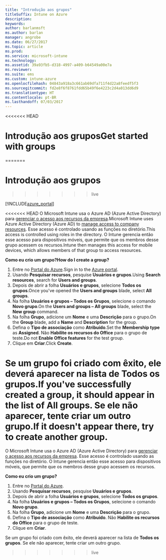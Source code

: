 ```yaml
---
title: "Introdução aos grupos"
titleSuffix: Intune on Azure
description: 
keywords: 
author: barlanmsft
ms.author: barlan
manager: angrobe
ms.date: 06/27/2017
ms.topic: article
ms.prod: 
ms.service: microsoft-intune
ms.technology: 
ms.assetid: 39a93fb5-d318-4997-a409-b64549a00e7a
ms.reviewer: 
ms.suite: ems
ms.custom: intune-azure
ms.openlocfilehash: 04843a918a3c661ab69dfa711f4d22a8feedf5f3
ms.sourcegitcommit: fd2e8f6f8761fdd65b49f6e4223c2d4a013dd6d9
ms.translationtype: HT
ms.contentlocale: pt-BR
ms.lasthandoff: 07/03/2017
---
```

<<<<<<< HEAD
# <span data-ttu-id="e4499-102">Introdução aos grupos</span><span class="sxs-lookup"><span data-stu-id="e4499-102">Get started with groups</span></span>
=======
# Introdução aos grupos
>>>>>>> live
<a id="get-started-with-groups" class="xliff"></a>

[!INCLUDE[azure_portal](./includes/azure_portal.md)]

[](./media/generic-users-groups.png)

<<<<<<< HEAD
<span data-ttu-id="e4499-103">O Microsoft Intune usa o Azure AD (Azure Active Directory) para [gerenciar o acesso aos recursos da empresa](https://docs.microsoft.com/azure/active-directory/active-directory-manage-groups).</span><span class="sxs-lookup"><span data-stu-id="e4499-103">Microsoft Intune uses Azure Active Directory (Azure AD) to [manage access to company resources](https://docs.microsoft.com/azure/active-directory/active-directory-manage-groups).</span></span> <span data-ttu-id="e4499-104">Esse acesso é controlado usando as funções no diretório.</span><span class="sxs-lookup"><span data-stu-id="e4499-104">This access is controlled using roles in the directory.</span></span> <span data-ttu-id="e4499-105">O Intune gerencia então esse acesso para dispositivos móveis, que permite que os membros desse grupo acessem os recursos.</span><span class="sxs-lookup"><span data-stu-id="e4499-105">Intune then manages this access for mobile devices, which allows members of that group to access resources.</span></span>

<span data-ttu-id="e4499-106">__Como eu crio um grupo?__</span><span class="sxs-lookup"><span data-stu-id="e4499-106">__How do I create a group?__</span></span>

1. <span data-ttu-id="e4499-107">Entre no [Portal do Azure](https://portal.azure.com).</span><span class="sxs-lookup"><span data-stu-id="e4499-107">Sign in to the [Azure portal](https://portal.azure.com).</span></span>
2. <span data-ttu-id="e4499-108">Usando **Pesquisar recursos**, pesquise **Usuários e grupos**.</span><span class="sxs-lookup"><span data-stu-id="e4499-108">Using **Search resources**, search for **Users and groups**.</span></span>
3. <span data-ttu-id="e4499-109">Depois de abrir a folha **Usuários e grupos**, selecione **Todos os grupos**.</span><span class="sxs-lookup"><span data-stu-id="e4499-109">Once you've opened the **Users and groups** blade, select **All groups**.</span></span>
4. <span data-ttu-id="e4499-110">Na folha **Usuários e grupos – Todos os Grupos**, selecione o comando **Novo grupo**.</span><span class="sxs-lookup"><span data-stu-id="e4499-110">On the **Users and groups – All groups** blade, select the **New group** command.</span></span>
5. <span data-ttu-id="e4499-111">Na folha **Grupo**, adicione um **Nome** e uma **Descrição** para o grupo.</span><span class="sxs-lookup"><span data-stu-id="e4499-111">On the **Group** blade, add a **Name** and **Description** for the group.</span></span>
6. <span data-ttu-id="e4499-112">Defina o **Tipo de associação** como **Atribuído**.</span><span class="sxs-lookup"><span data-stu-id="e4499-112">Set the **Membership type** as **Assigned**.</span></span> <span data-ttu-id="e4499-113">Não **Habilite os recursos do Office** para o grupo de teste.</span><span class="sxs-lookup"><span data-stu-id="e4499-113">Do not **Enable Office features** for the test group.</span></span>
7. <span data-ttu-id="e4499-114">Clique em **Criar**.</span><span class="sxs-lookup"><span data-stu-id="e4499-114">Click **Create**.</span></span>

<span data-ttu-id="e4499-115">Se um grupo foi criado com êxito, ele deverá aparecer na lista de **Todos os grupos**.</span><span class="sxs-lookup"><span data-stu-id="e4499-115">If you've successfully created a group, it should appear in the list of **All groups**.</span></span> <span data-ttu-id="e4499-116">Se ele não aparecer, tente criar um outro grupo.</span><span class="sxs-lookup"><span data-stu-id="e4499-116">If it doesn't appear there, try to create another group.</span></span>
=======
O Microsoft Intune usa o Azure AD (Azure Active Directory) para [gerenciar o acesso aos recursos da empresa](https://docs.microsoft.com/azure/active-directory/active-directory-manage-groups). Esse acesso é controlado usando as funções no diretório. O Intune gerencia então esse acesso para dispositivos móveis, que permite que os membros desse grupo acessem os recursos.

__Como eu crio um grupo?__

1. Entre no [Portal do Azure](https://portal.azure.com).
2. Usando **Pesquisar recursos**, pesquise **Usuários e grupos**.
3. Depois de abrir a folha **Usuários e grupos**, selecione **Todos os grupos**.
4. Na folha **Usuários e grupos – Todos os Grupos**, selecione o comando **Novo grupo**.
5. Na folha **Grupo**, adicione um **Nome** e uma **Descrição** para o grupo.
6. Defina o **Tipo de associação** como **Atribuído**. Não **Habilite os recursos do Office** para o grupo de teste.
7. Clique em **Criar**.

Se um grupo foi criado com êxito, ele deverá aparecer na lista de **Todos os grupos**. Se ele não aparecer, tente criar um outro grupo.
>>>>>>> live
